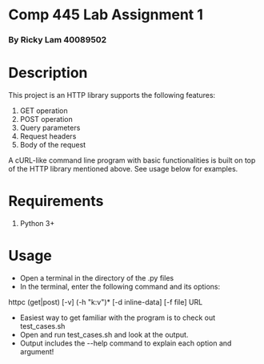 # Comp 445 Lab Assignment 1
### By Ricky Lam 40089502

# Description

This project is an HTTP library supports the following features:
1. GET operation
2. POST operation
3. Query parameters
4. Request headers
5. Body of the request

A cURL-like command line program with basic functionalities is built on top of the HTTP library mentioned above.
See usage below for examples.

# Requirements
1. Python 3+

# Usage

- Open a terminal in the directory of the .py files
- In the terminal, enter the following command and its options:

httpc (get|post) [-v] (-h "k:v")* [-d inline-data] [-f file] URL

- Easiest way to get familiar with the program is to check out test_cases.sh
- Open and run test_cases.sh and look at the output.
- Output includes the --help command to explain each option and argument!


